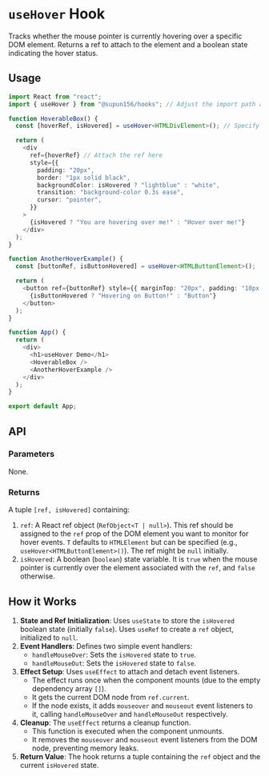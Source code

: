 # `useHover` Hook

Tracks whether the mouse pointer is currently hovering over a specific DOM element. Returns a ref to attach to the element and a boolean state indicating the hover status.

## Usage

```typescript
import React from "react";
import { useHover } from "@supun156/hooks"; // Adjust the import path as needed

function HoverableBox() {
  const [hoverRef, isHovered] = useHover<HTMLDivElement>(); // Specify element type if needed

  return (
    <div
      ref={hoverRef} // Attach the ref here
      style={{
        padding: "20px",
        border: "1px solid black",
        backgroundColor: isHovered ? "lightblue" : "white",
        transition: "background-color 0.3s ease",
        cursor: "pointer",
      }}
    >
      {isHovered ? "You are hovering over me!" : "Hover over me!"}
    </div>
  );
}

function AnotherHoverExample() {
  const [buttonRef, isButtonHovered] = useHover<HTMLButtonElement>();

  return (
    <button ref={buttonRef} style={{ marginTop: "20px", padding: "10px 20px" }}>
      {isButtonHovered ? "Hovering on Button!" : "Button"}
    </button>
  );
}

function App() {
  return (
    <div>
      <h1>useHover Demo</h1>
      <HoverableBox />
      <AnotherHoverExample />
    </div>
  );
}

export default App;
```

## API

### Parameters

None.

### Returns

A tuple `[ref, isHovered]` containing:

1.  `ref`: A React ref object (`RefObject<T | null>`). This ref should be assigned to the `ref` prop of the DOM element you want to monitor for hover events. `T` defaults to `HTMLElement` but can be specified (e.g., `useHover<HTMLButtonElement>()`). The ref might be `null` initially.
2.  `isHovered`: A boolean (`boolean`) state variable. It is `true` when the mouse pointer is currently over the element associated with the `ref`, and `false` otherwise.

## How it Works

1.  **State and Ref Initialization**: Uses `useState` to store the `isHovered` boolean state (initially `false`). Uses `useRef` to create a `ref` object, initialized to `null`.
2.  **Event Handlers**: Defines two simple event handlers:
    - `handleMouseOver`: Sets the `isHovered` state to `true`.
    - `handleMouseOut`: Sets the `isHovered` state to `false`.
3.  **Effect Setup**: Uses `useEffect` to attach and detach event listeners.
    - The effect runs once when the component mounts (due to the empty dependency array `[]`).
    - It gets the current DOM node from `ref.current`.
    - If the node exists, it adds `mouseover` and `mouseout` event listeners to it, calling `handleMouseOver` and `handleMouseOut` respectively.
4.  **Cleanup**: The `useEffect` returns a cleanup function.
    - This function is executed when the component unmounts.
    - It removes the `mouseover` and `mouseout` event listeners from the DOM node, preventing memory leaks.
5.  **Return Value**: The hook returns a tuple containing the `ref` object and the current `isHovered` state.
